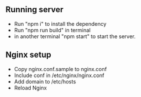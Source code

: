 ## Running server
 - Run "npm i" to install the dependency
 - Run "npm run build" in terminal
 - in another terminal "npm start" to start the server.


## Nginx setup
 - Copy nginx.conf.sample to nginx.conf
 - Include conf in /etc/nginx/nginx.conf
 - Add domain to /etc/hosts
 - Reload Nginx